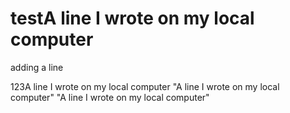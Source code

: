 # testA line I wrote on my local computer
adding a line

123A line I wrote on my local computer
"A line I wrote on my local computer" 
"A line I wrote on my local computer" 

